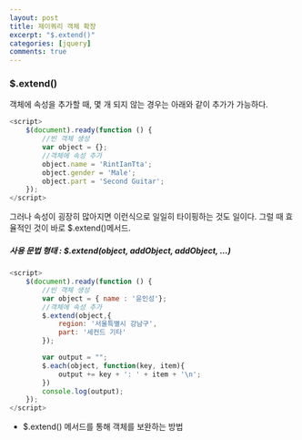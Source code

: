 ```yaml
---
layout: post
title: 제이쿼리 객체 확장
excerpt: "$.extend()"
categories: [jquery]
comments: true
---
```


### $.extend()

객체에 속성을 추가할 때, 몇 개 되지 않는 경우는 아래와 같이 추가가 가능하다.

~~~javascript
<script>
    $(document).ready(function () {
        //빈 객체 생성
        var object = {};
        //객체에 속성 추가
        object.name = 'RintIanTta';
        object.gender = 'Male';
        object.part = 'Second Guitar';
    });
</script>
~~~

그러나 속성이 굉장히 많아지면 이런식으로 일일히 타이핑하는 것도 일이다. 그럴 때 효율적인 것이 바로 $.extend()메서드.

##### 사용 문법 형태 : $.extend(object, addObject, addObject, ...)

~~~javascript
<script>
    $(document).ready(function () {
        //빈 객체 생성
        var object = { name : '윤인성'};
        //객체에 속성 추가
        $.extend(object,{
            region: '서울특별시 강남구',
            part: '세컨드 기타'
        });

        var output = "";
        $.each(object, function(key, item){
            output += key + ': ' + item + '\n';
        })
        console.log(output);
    });
</script>
~~~

* $.extend() 메서드를 통해 객체를 보완하는 방법

~~~javascript


~~~
